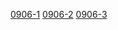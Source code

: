 [0906-1](https://cdn.jsdelivr.net/gh/ikqe/cnah/0906/0906.7z.001)  [0906-2](https://cdn.jsdelivr.net/gh/ikqe/cnah/0906/0906.7z.002)  [0906-3](https://cdn.jsdelivr.net/gh/ikqe/cnah/0906/0906.7z.003)

